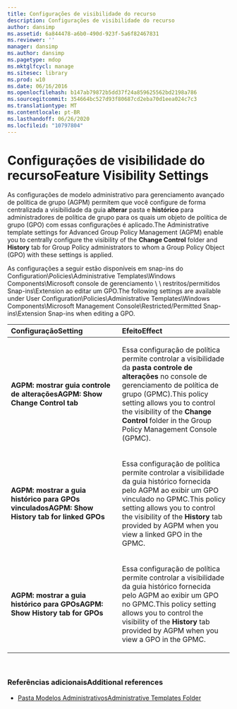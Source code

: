 ```yaml
---
title: Configurações de visibilidade do recurso
description: Configurações de visibilidade do recurso
author: dansimp
ms.assetid: 6a844478-a6b0-490d-923f-5a6f82467831
ms.reviewer: ''
manager: dansimp
ms.author: dansimp
ms.pagetype: mdop
ms.mktglfcycl: manage
ms.sitesec: library
ms.prod: w10
ms.date: 06/16/2016
ms.openlocfilehash: b147ab79872b5dd37f24a859625562bd2198a786
ms.sourcegitcommit: 354664bc527d93f80687cd2eba70d1eea024c7c3
ms.translationtype: MT
ms.contentlocale: pt-BR
ms.lasthandoff: 06/26/2020
ms.locfileid: "10797804"
---
```

# <span data-ttu-id="3d94c-103">Configurações de visibilidade do recurso</span><span class="sxs-lookup"><span data-stu-id="3d94c-103">Feature Visibility Settings</span></span>


<span data-ttu-id="3d94c-104">As configurações de modelo administrativo para gerenciamento avançado de política de grupo (AGPM) permitem que você configure de forma centralizada a visibilidade da guia **alterar** pasta e **histórico** para administradores de política de grupo para os quais um objeto de política de grupo (GPO) com essas configurações é aplicado.</span><span class="sxs-lookup"><span data-stu-id="3d94c-104">The Administrative template settings for Advanced Group Policy Management (AGPM) enable you to centrally configure the visibility of the **Change Control** folder and **History** tab for Group Policy administrators to whom a Group Policy Object (GPO) with these settings is applied.</span></span>

<span data-ttu-id="3d94c-105">As configurações a seguir estão disponíveis em snap-ins do Configuration\\Policies\\Administrative Templates\\Windows Components\\Microsoft console de gerenciamento \ \ restritos/permitidos Snap-ins\\Extension ao editar um GPO.</span><span class="sxs-lookup"><span data-stu-id="3d94c-105">The following settings are available under User Configuration\\Policies\\Administrative Templates\\Windows Components\\Microsoft Management Console\\Restricted/Permitted Snap-ins\\Extension Snap-ins when editing a GPO.</span></span>

<table>
<colgroup>
<col width="50%" />
<col width="50%" />
</colgroup>
<thead>
<tr class="header">
<th align="left"><span data-ttu-id="3d94c-106">Configuração</span><span class="sxs-lookup"><span data-stu-id="3d94c-106">Setting</span></span></th>
<th align="left"><span data-ttu-id="3d94c-107">Efeito</span><span class="sxs-lookup"><span data-stu-id="3d94c-107">Effect</span></span></th>
</tr>
</thead>
<tbody>
<tr class="odd">
<td align="left"><p><strong><span data-ttu-id="3d94c-108">AGPM: mostrar guia controle de alterações</span><span class="sxs-lookup"><span data-stu-id="3d94c-108">AGPM: Show Change Control tab</span></span></strong></p></td>
<td align="left"><p><span data-ttu-id="3d94c-109">Essa configuração de política permite controlar a visibilidade da <strong> pasta controle de alterações </strong> no console de gerenciamento de política de grupo (GPMC).</span><span class="sxs-lookup"><span data-stu-id="3d94c-109">This policy setting allows you to control the visibility of the <strong>Change Control</strong> folder in the Group Policy Management Console (GPMC).</span></span></p></td>
</tr>
<tr class="even">
<td align="left"><p><strong><span data-ttu-id="3d94c-110">AGPM: mostrar a guia histórico para GPOs vinculados</span><span class="sxs-lookup"><span data-stu-id="3d94c-110">AGPM: Show History tab for linked GPOs</span></span></strong></p></td>
<td align="left"><p><span data-ttu-id="3d94c-111">Essa configuração de política permite controlar a visibilidade da <strong> </strong> guia histórico fornecida pelo AGPM ao exibir um GPO vinculado no GPMC.</span><span class="sxs-lookup"><span data-stu-id="3d94c-111">This policy setting allows you to control the visibility of the <strong>History</strong> tab provided by AGPM when you view a linked GPO in the GPMC.</span></span></p></td>
</tr>
<tr class="odd">
<td align="left"><p><strong><span data-ttu-id="3d94c-112">AGPM: mostrar a guia histórico para GPOs</span><span class="sxs-lookup"><span data-stu-id="3d94c-112">AGPM: Show History tab for GPOs</span></span></strong></p></td>
<td align="left"><p><span data-ttu-id="3d94c-113">Essa configuração de política permite controlar a visibilidade da <strong> </strong> guia histórico fornecida pelo AGPM ao exibir um GPO no GPMC.</span><span class="sxs-lookup"><span data-stu-id="3d94c-113">This policy setting allows you to control the visibility of the <strong>History</strong> tab provided by AGPM when you view a GPO in the GPMC.</span></span></p></td>
</tr>
</tbody>
</table>

 

### <span data-ttu-id="3d94c-114">Referências adicionais</span><span class="sxs-lookup"><span data-stu-id="3d94c-114">Additional references</span></span>

-   [<span data-ttu-id="3d94c-115">Pasta Modelos Administrativos</span><span class="sxs-lookup"><span data-stu-id="3d94c-115">Administrative Templates Folder</span></span>](administrative-templates-folder-agpm30ops.md)

 

 





